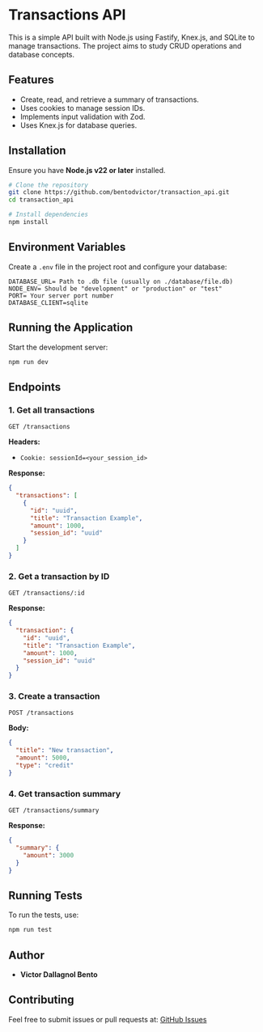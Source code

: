 # Transactions API

This is a simple API built with Node.js using Fastify, Knex.js, and SQLite to manage transactions. The project aims to study CRUD operations and database concepts.

## Features
- Create, read, and retrieve a summary of transactions.
- Uses cookies to manage session IDs.
- Implements input validation with Zod.
- Uses Knex.js for database queries.

## Installation

Ensure you have **Node.js v22 or later** installed.

```sh
# Clone the repository
git clone https://github.com/bentodvictor/transaction_api.git
cd transaction_api

# Install dependencies
npm install
```

## Environment Variables

Create a `.env` file in the project root and configure your database:

```env
DATABASE_URL= Path to .db file (usually on ./database/file.db)
NODE_ENV= Should be "development" or "production" or "test"
PORT= Your server port number
DATABASE_CLIENT=sqlite
```

## Running the Application

Start the development server:

```sh
npm run dev
```

## Endpoints

### 1. Get all transactions
```http
GET /transactions
```
**Headers:**
- `Cookie: sessionId=<your_session_id>`

**Response:**
```json
{
  "transactions": [
    {
      "id": "uuid",
      "title": "Transaction Example",
      "amount": 1000,
      "session_id": "uuid"
    }
  ]
}
```

### 2. Get a transaction by ID
```http
GET /transactions/:id
```
**Response:**
```json
{
  "transaction": {
    "id": "uuid",
    "title": "Transaction Example",
    "amount": 1000,
    "session_id": "uuid"
  }
}
```

### 3. Create a transaction
```http
POST /transactions
```
**Body:**
```json
{
  "title": "New transaction",
  "amount": 5000,
  "type": "credit"
}
```

### 4. Get transaction summary
```http
GET /transactions/summary
```
**Response:**
```json
{
  "summary": {
    "amount": 3000
  }
}
```

## Running Tests

To run the tests, use:

```sh
npm run test
```

## Author

- **Victor Dallagnol Bento**

## Contributing

Feel free to submit issues or pull requests at:
[GitHub Issues](https://github.com/bentodvictor/transaction_api/issues)

